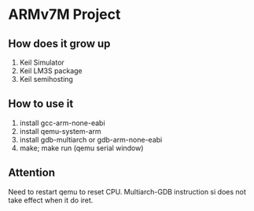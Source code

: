 # ARMv7M Project

## How does it grow up

1. Keil Simulator
2. Keil LM3S package
3. Keil semihosting

## How to use it

1. install gcc-arm-none-eabi
2. install qemu-system-arm
3. install gdb-multiarch or gdb-arm-none-eabi
4. make; make run (qemu serial window)

## Attention

Need to restart qemu to reset CPU. Multiarch-GDB instruction si does not take effect when it do iret.

